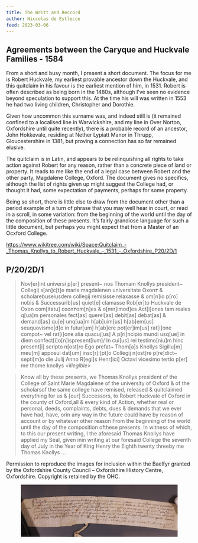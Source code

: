 ```yaml
---
title: The Writt and Reccord
author: Niccolas de Estlecce
feed: 2023-03-06
---
```


## Agreements between the Caryque and Huckvale Families - 1584

From a short and busy month, I present a short document. The focus for me is Robert Huckvale, my earliest provable ancestor down the Huckvale, and this quitclaim in his favour is the earliest mention of him, in 1531. Robert is often described as being born in the 1480s, although I’ve seen no evidence beyond speculation to support this. At the time his will was written in 1553 he had two living children, Christopher and Dorothie.

Given how uncommon this surname was, and indeed still is (it remained confined to a localised line in Warwickshire, and my line in Over Norton, Oxfordshire until quite recently), there is a probable record of an ancestor, John Hokkevale, residing at Nether Lypiatt Manor in Thrupp, Gloucestershire in 1381, but proving a connection has so far remained elusive.

The quitclaim is in Latin, and appears to be relinquishing all rights to take action against Robert for any reason, rather than a concrete piece of land or property. It reads to me like the end of a legal case between Robert and the other party, Magdalene College, Oxford. The document gives no specifics, although the list of rights given up might suggest the College had, or thought it had, some expectation of payments, perhaps for some property.

Being so short, there is little else to draw from the document other than a period example of a turn of phrase that you may well hear in court, or read in a scroll, in some variation: from the beginning of the world until the day of the composition of these presents. It’s fairly grandiose language for such a little document, but perhaps you might expect that from a Master of an Ocxford College.

<a href="https://www.wikitree.com/wiki/Space:Quitclaim_-_Thomas_Knollys_to_Robert_Huckvale_-_1531_-_Oxfordshire_P20/2D/1">https://www.wikitree.com/wiki/Space:Quitclaim_-_Thomas_Knollys_to_Robert_Huckvale_-_1531_-_Oxfordshire_P20/2D/1</a>

## P/20/2D/1

> Nov[er]int universi p[er] present~ nos Thomam Knollys president~ Collegij s[an]c[t]e marie magdalenen universitate Oxon٣ & scholarebuseiusdem collegij remisisse relaxasse & om[n]io p[ro] nobis & Successurib[us] quiet[e] clamasse Rob[er]to Huckvale de Oxon com[itatu] oxon٣om[n]es & o[mn]imod]es Act[i]ones tam reales q[ua]m personales fect[as] querel[as] debit[as] debat[as] & demand[as] qu[e] unq[ua]m h[ab]uim[us] h[ab]em[us] seuquovismo[d]o in futur[um] h[ab]ere pot[er]im[us] rat[i]one compot~ vel rat[i]one alia quacuj[us] A p[ri]ncipio mundi usq[ue] in diem confect[i]o[n]ispresent[ium]/ In cui[us] rei testimo[niu]m hinc present[i] scripto n[ost]ro Ego prefat~ Thom[a]s Knollys Sigillu[m] meu[m] apposui dat[um] insc[r]i[pt]o Collegij n[ost]re p[re]dict~ septi[m]o die Julij Anno R[egi]s Henr[ici] Octavi vicesimo tertio p[er] me thome knollys _&lt;illegible&gt;_


> Know all by these presents, we Thomas Knollys president of the College of Saint Marie Magdalene of the university of Oxford & of the scholarsof the same college have remised, released & quitclaimed everything for us & [our] Successors, to Robert Huckvale of Oxford in the county of Oxford,all & every kind of Action, whether real or personal, deeds, complaints, debts, dues & demands that we ever have had, have, orin any way in the future could have by reason of account or by whatever other reason From the beginning of the world until the day of the composition ofthese presents. In witness of which, to this our present writing, I the aforesaid Thomas Knollys have applied my Seal, given inin writing at our foresaid College the seventh day of July in the Year of King Henry the Eighth twenty threeby me Thomas Knollys ...

Permission to reproduce the images for inclusion within the Baelfyr granted by the Oxfordshire County Council – Oxfordshire History Centre, Oxfordshire. Copyright is retained by the OHC.



<div style="text-align: center;">
  <figure class="figure">
    <img src="/baelfyr/2023-03/twar.jpg"
      class="figure-img rounded"
      alt="P/20/2D/1">
  </figure>
</div>